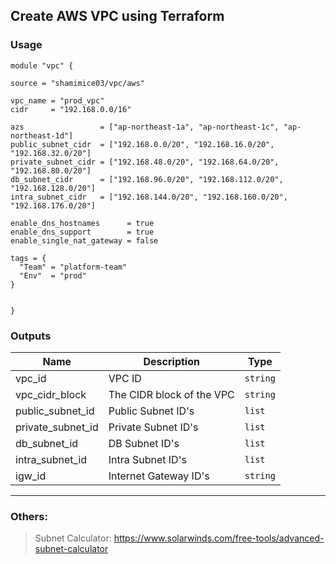 ## Create AWS VPC using Terraform

### Usage
```
module "vpc" {

source = "shamimice03/vpc/aws"

vpc_name = "prod_vpc"
cidr     = "192.168.0.0/16"

azs                 = ["ap-northeast-1a", "ap-northeast-1c", "ap-northeast-1d"]
public_subnet_cidr  = ["192.168.0.0/20", "192.168.16.0/20", "192.168.32.0/20"]
private_subnet_cidr = ["192.168.48.0/20", "192.168.64.0/20", "192.168.80.0/20"]
db_subnet_cidr      = ["192.168.96.0/20", "192.168.112.0/20", "192.168.128.0/20"]
intra_subnet_cidr   = ["192.168.144.0/20", "192.168.160.0/20", "192.168.176.0/20"]

enable_dns_hostnames      = true
enable_dns_support        = true
enable_single_nat_gateway = false

tags = {
  "Team" = "platform-team"
  "Env"  = "prod"
}


}
```

### Outputs
| Name | Description | Type |
|------|---------|-----------|
vpc_id | VPC ID | `string`
vpc_cidr_block | The CIDR block of the VPC | `string`
public_subnet_id | Public Subnet ID's | `list`
private_subnet_id | Private Subnet ID's | `list`
db_subnet_id | DB Subnet ID's | `list`
intra_subnet_id | Intra Subnet ID's | `list`
igw_id | Internet Gateway ID's | `string`



***
### Others:
> Subnet Calculator: https://www.solarwinds.com/free-tools/advanced-subnet-calculator